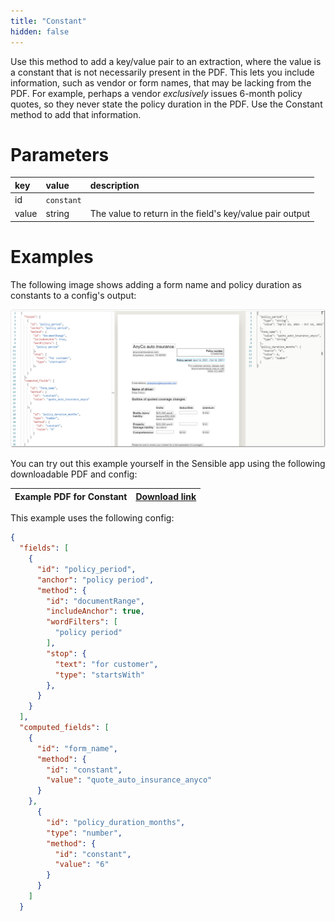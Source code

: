 ```yaml
---
title: "Constant"
hidden: false
---
```

Use this method to add a key/value pair to an extraction, where the value is a constant that is not necessarily present in the PDF. This lets you include information, such as vendor or form names, that may be lacking from the PDF. For example, perhaps a vendor *exclusively* issues 6-month policy quotes, so they never state the policy duration in the PDF. Use the Constant method to add that information. 

Parameters
====

| key   | value      | description                                              |
| :---- | :--------- | :------------------------------------------------------- |
| id    | `constant` |                                                          |
| value | string     | The value to return in the field's key/value pair output |

Examples
====

The following image shows adding a form name and policy duration as constants to a config's output:

![Click to enlarge](https://raw.githubusercontent.com/sensible-hq/sensible-docs/main/readme-sync/assets/v0/images/final/constant_example.png)


You can try out this example yourself in the Sensible app using the following downloadable PDF and config:

| Example PDF for Constant | [Download link](https://raw.githubusercontent.com/sensible-hq/sensible-docs/main/readme-sync/assets/v0/pdfs/auto_insurance_anyco_golden.pdf) |
| ------------------------ | ------------------------------------------------------------ |

This example uses the following config:

```json
{
  "fields": [
    {
      "id": "policy_period",
      "anchor": "policy period",
      "method": {
        "id": "documentRange",
        "includeAnchor": true,
        "wordFilters": [
          "policy period"
        ],
        "stop": {
          "text": "for customer",
          "type": "startsWith"
        },
      }
    }
  ],
  "computed_fields": [
    {
      "id": "form_name",
      "method": {
        "id": "constant",
        "value": "quote_auto_insurance_anyco"
      }
    },
      {
        "id": "policy_duration_months",
        "type": "number",
        "method": {
          "id": "constant",
          "value": "6"
        }
      }
    ]
  }
```

